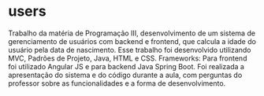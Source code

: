 # users


Trabalho da matéria de Programação III, desenvolvimento de um sistema de gerenciamento de usuários com backend e frontend, que calcula a idade do usuário pela data de nascimento. Esse trabalho foi desenvolvido utilizando MVC, Padrões de Projeto, Java, HTML e CSS.
Frameworks: Para frontend foi utilizado Angular JS e para backend Java Spring Boot.
Foi realizada a apresentação do sistema e do código durante a aula, com perguntas do professor sobre as funcionalidades e a forma de desenvolvimento.
